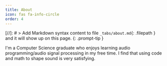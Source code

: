 ```yaml
---
title: About
icon: fas fa-info-circle
order: 4
---
```


[//]: # > Add Markdown syntax content to file `_tabs/about.md`{: .filepath } and it will show up on this page.
{: .prompt-tip }

I'm a Computer Science graduate who enjoys learning audio programming/audio signal processing in my free time. I find that using code and math to shape sound is very satisfying.